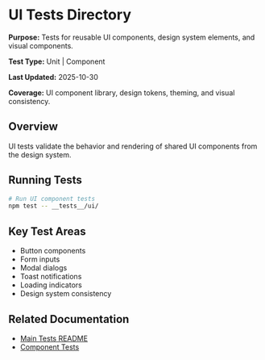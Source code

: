 # UI Tests Directory

**Purpose:** Tests for reusable UI components, design system elements, and visual components.

**Test Type:** Unit | Component

**Last Updated:** 2025-10-30

**Coverage:** UI component library, design tokens, theming, and visual consistency.

## Overview

UI tests validate the behavior and rendering of shared UI components from the design system.

## Running Tests

```bash
# Run UI component tests
npm test -- __tests__/ui/
```

## Key Test Areas

- Button components
- Form inputs
- Modal dialogs
- Toast notifications
- Loading indicators
- Design system consistency

## Related Documentation

- [Main Tests README](/Users/jamesguy/Omniops/__tests__/README.md)
- [Component Tests](/Users/jamesguy/Omniops/__tests__/components/README.md)
